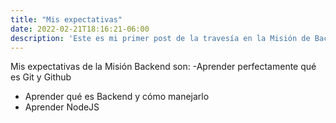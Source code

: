 ```yaml
---
title: "Mis expectativas"
date: 2022-02-21T18:16:21-06:00
description: 'Este es mi primer post de la travesía en la Misión de Backend con Node JS de Launch X.'
---
```


Mis expectativas de la Misión Backend son: 
-Aprender perfectamente qué es Git y Github 
- Aprender qué es Backend y cómo manejarlo 
- Aprender NodeJS
